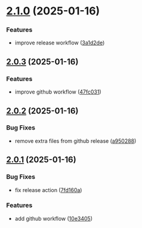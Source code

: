 # [2.1.0](https://github.com/biemch/biem-github-actions-playground/compare/v2.0.3...v2.1.0) (2025-01-16)


### Features

* improve release workflow ([3a1d2de](https://github.com/biemch/biem-github-actions-playground/commit/3a1d2de113bb3fe238a3748cac2c05f1128d933f))



## [2.0.3](https://github.com/biemch/biem-github-actions-playground/compare/v2.0.2...v2.0.3) (2025-01-16)


### Features

* improve github workflow ([47fc031](https://github.com/biemch/biem-github-actions-playground/commit/47fc0317efed37f979423ad86b5bc5896ae676a4))



## [2.0.2](https://github.com/biemch/biem-github-actions-playground/compare/v2.0.1...v2.0.2) (2025-01-16)


### Bug Fixes

* remove extra files from github release ([a950288](https://github.com/biemch/biem-github-actions-playground/commit/a950288ed45173f5dfea5c613098897d4e0ab342))



## [2.0.1](https://github.com/biemch/biem-github-actions-playground/compare/2.0.0...v2.0.1) (2025-01-16)


### Bug Fixes

* fix release action ([7fd160a](https://github.com/biemch/biem-github-actions-playground/commit/7fd160a7e93e42c7e60f1134d0ec17ab8e2b5907))


### Features

* add github workflow ([10e3405](https://github.com/biemch/biem-github-actions-playground/commit/10e3405312f462271610ea2d9434f64d25ad10b3))




